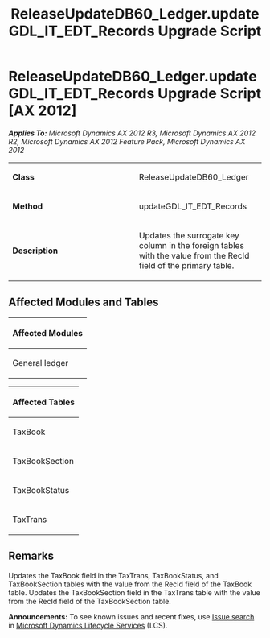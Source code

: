 ﻿---
title: ReleaseUpdateDB60_Ledger.updateGDL_IT_EDT_Records Upgrade Script
TOCTitle: ReleaseUpdateDB60_Ledger.updateGDL_IT_EDT_Records Upgrade Script
ms:assetid: 83bfe781-4d30-8f60-66c3-f6700e314591
ms:mtpsurl: https://msdn.microsoft.com/en-us/library/JJ685989(v=AX.60)
ms:contentKeyID: 49709441
ms.date: 05/18/2015
mtps_version: v=AX.60
---

# ReleaseUpdateDB60\_Ledger.updateGDL\_IT\_EDT\_Records Upgrade Script [AX 2012]


_**Applies To:** Microsoft Dynamics AX 2012 R3, Microsoft Dynamics AX 2012 R2, Microsoft Dynamics AX 2012 Feature Pack, Microsoft Dynamics AX 2012_

<table>
<colgroup>
<col style="width: 50%" />
<col style="width: 50%" />
</colgroup>
<tbody>
<tr class="odd">
<td><p><strong>Class</strong></p></td>
<td><p>ReleaseUpdateDB60_Ledger</p></td>
</tr>
<tr class="even">
<td><p><strong>Method</strong></p></td>
<td><p>updateGDL_IT_EDT_Records</p></td>
</tr>
<tr class="odd">
<td><p><strong>Description</strong></p></td>
<td><p>Updates the surrogate key column in the foreign tables with the value from the RecId field of the primary table.</p></td>
</tr>
</tbody>
</table>


## Affected Modules and Tables

<table>
<colgroup>
<col style="width: 100%" />
</colgroup>
<thead>
<tr class="header">
<th><p>Affected Modules</p></th>
</tr>
</thead>
<tbody>
<tr class="odd">
<td><p>General ledger</p></td>
</tr>
</tbody>
</table>


<table>
<colgroup>
<col style="width: 100%" />
</colgroup>
<thead>
<tr class="header">
<th><p>Affected Tables</p></th>
</tr>
</thead>
<tbody>
<tr class="odd">
<td><p>TaxBook</p></td>
</tr>
<tr class="even">
<td><p>TaxBookSection</p></td>
</tr>
<tr class="odd">
<td><p>TaxBookStatus</p></td>
</tr>
<tr class="even">
<td><p>TaxTrans</p></td>
</tr>
</tbody>
</table>


## Remarks

Updates the TaxBook field in the TaxTrans, TaxBookStatus, and TaxBookSection tables with the value from the RecId field of the TaxBook table. Updates the TaxBookSection field in the TaxTrans table with the value from the RecId field of the TaxBookSection table.

  
**Announcements:** To see known issues and recent fixes, use [Issue search](http://go.microsoft.com/fwlink/?linkid=389258) in [Microsoft Dynamics Lifecycle Services](http://go.microsoft.com/fwlink/?linkid=306505) (LCS).

